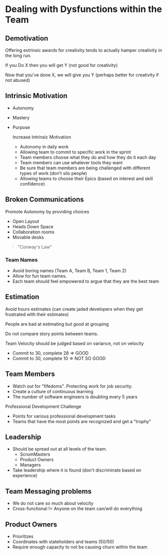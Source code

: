# Dealing with Dysfunctions within the Team


## Demotivation

Offering extrinsic awards for creativity tends to actually hamper creativity in the long run.
	
If you Do X then you will get Y  (not good for creativity)

Now that you've done X, we will give you Y   (perhaps better for creativity if not abused)

## Intrinsic Motivation
- Autonomy
- Mastery
- Purpose

    Increase Intrinsic Motivation
	- Autonomy in daily work
	- Allowing team to commit to specific work in the sprint
	- Team members choose what they do and how they do it each day
	- Team members can use whatever tools they want
	- Be sure that team members are being challenged with different types of work (don’t silo people)
	- Allowing teams to choose their Epics (based on interest and skill confidence)


## Broken Communications

Promote Autonomy by providing choices
- Open Layout
- Heads Down Space
- Collaboration rooms
- Movable desks

> "Conway's Law"

### Team Names
- Avoid boring names (Team A, Team B, Team 1, Team 2)
- Allow for fun team names. 
- Each team should feel empowered to argue that they are the best team

## Estimation

Avoid hours estimates  (can create jaded developers when they get frustrated with their estimates)
	
People are bad at estimating but good at grouping
	
Do not compare story points between teams.
	
Team Velocity should be judged based on variance, not on velocity
- Commit to 30, complete 28  => GOOD
- Commit to 30, complete 10 => NOT SO GOOD

## Team Members

- Watch out for "fifedoms".  Protecting work for job security.	
- Create a culture of continuous learning	
- The number of software engineers is doubling every 5 years
	
Professional Development Challenge
- Points for various professional development tasks 
- Teams that have the most points are recognized and get a "trophy"

## Leadership
- Should be spread out at all levels of the team.
    - ScrumMasters
    - Product Owners
    - Managers
- Take leadership where it is found (don't discriminate based on experience)

## Team Messaging problems
- We do not care so much about velocity
- Cross-functional != Anyone on the team can/will do everything

## Product Owners
- Prioritizes
- Coordinates with stateholders and teams (50/50)
- Require enough capacity to not be causing churn within the team